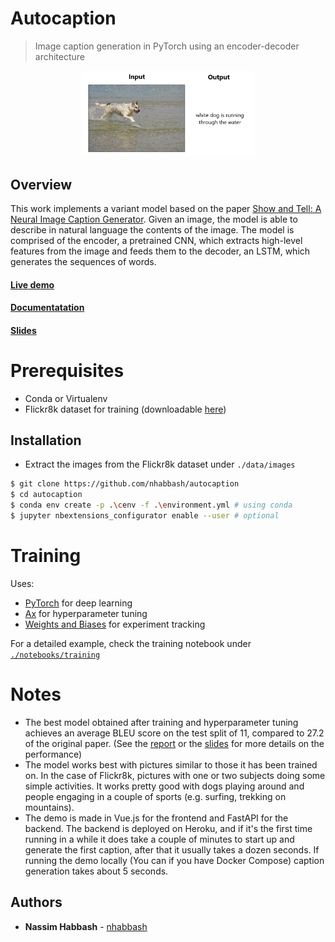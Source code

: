 # Autocaption
> Image caption generation in PyTorch using an encoder-decoder architecture

<p align="center">
  <img  src="docs/img/example.png" width="55%">
</p>

## Overview
This work implements a variant model based on the paper [Show and Tell: A Neural Image Caption Generator](https://arxiv.org/pdf/1411.4555.pdf). Given an image, the model is able to describe in natural language the contents of the image. The model is comprised of the encoder, a pretrained CNN, which extracts high-level features from the image and feeds them to the decoder, an LSTM, which generates the sequences of words. 

#### [Live demo](https://nhabbash.github.io/autocaption)
#### [Documentatation](docs/report.pdf)
#### [Slides](docs/slides.pdf)

# Prerequisites
* Conda or Virtualenv
* Flickr8k dataset for training (downloadable [here](http://academictorrents.com/details/9dea07ba660a722ae1008c4c8afdd303b6f6e53b))

## Installation
* Extract the images from the Flickr8k dataset under `./data/images`
```sh
$ git clone https://github.com/nhabbash/autocaption
$ cd autocaption
$ conda env create -p .\cenv -f .\environment.yml # using conda
$ jupyter nbextensions_configurator enable --user # optional
```

# Training
Uses:
* [PyTorch](https://github.com/pytorch/pytorch) for deep learning
* [Ax](https://github.com/facebook/Ax/) for hyperparameter tuning
* [Weights and Biases](https://www.wandb.com/) for experiment tracking

For a detailed example, check the training notebook under  [`./notebooks/training`](./notebooks/training)

# Notes
* The best model obtained after training and hyperparameter tuning achieves an average BLEU score on the test split of 11, compared to 27.2 of the original paper. (See the [report](docs/report.pdf) or the [slides](docs/slides.pdf) for more details on the performance)
* The model works best with pictures similar to those it has been trained on. In the case of Flickr8k, pictures with one or two subjects doing some simple activities. It works pretty good with dogs playing around and people engaging in a couple of sports (e.g. surfing, trekking on mountains).
* The demo is made in Vue.js for the frontend and FastAPI for the backend. The backend is deployed on Heroku, and if it's the first time running in a while it does take a couple of minutes to start up and generate the first caption, after that it usually takes a dozen seconds. If running the demo locally (You can if you have Docker Compose) caption generation takes about 5 seconds.

## Authors
* **Nassim Habbash** - [nhabbash](https://github.com/nhabbash)
